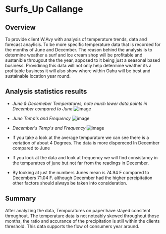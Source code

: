 # Surfs_Up Callange 
## Overview 
  To provide client W.Avy with analysis of temperature trends, data and forecast anaylisis. To be more specific temperature data that is recorded for the months of June and December. The reason behind the analysis is to determine weather a surf and ice cream shop will be profitable and sustanible througout the the year, apposed to it being just a seasonal based business. Providinng this data will not only help determine weather its a profitable business it will also show where within Oahu will be best and sustainable location year round. 
  
 ## Analysis statistics results 
 - *June & Decemeber Temperatures, note much lower data points in 
 December compared to June*
 ![image](https://user-images.githubusercontent.com/105321686/188340649-ade10229-a9c3-48ca-9740-a72436e26c07.png)

- *June Temp's and Frequency*
![image](https://user-images.githubusercontent.com/105321686/188341159-0aabd492-6587-4799-89bf-d18950413548.png)

- *December's Temp's and Frequency*
![image](https://user-images.githubusercontent.com/105321686/188341384-7e1e50d1-424c-4438-9515-d4b189b6b0c9.png)

- If you take a look at the average tempurature we can see there is a veriation of about 4 Degrees. The data is more dispereced In December compared to June 
- If you look at the data and look at frequency we will find consistancy in the tempuratres of june but not far from the readings in December. 
- By looking at just the numbers Junes mean is 74.94 F compared to Decembers 71.04 F. although December had the higher percipitation other factors should always be taken into consideration. 

## Summary 
After analyzing the data, Tempuratures on paper have stayed consitent throughout. The temperature data is not noteably skewed throughout those months, the ratio and accurance of the precipitation is still within the clients threshold. This data supports the flow of consumers year around. 
